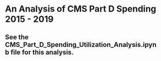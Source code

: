 # An Analysis of CMS Part D Spending 2015 - 2019
 ## See the CMS_Part_D_Spending_Utilization_Analysis.ipynb file for this analysis.

